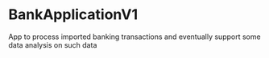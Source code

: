 # BankApplicationV1
App to process imported banking transactions and eventually support some data analysis on such data
